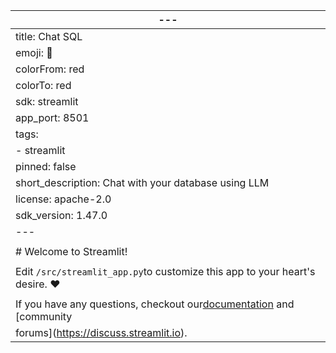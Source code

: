 | ---                                                                                           |
| --------------------------------------------------------------------------------------------- |
| title: Chat SQL                                                                               |
| emoji: 🚀                                                                                     |
| colorFrom: red                                                                                |
| colorTo: red                                                                                  |
| sdk: streamlit                                                                                |
| app_port: 8501                                                                                |
| tags:                                                                                         |
| - streamlit                                                                                   |
| pinned: false                                                                                 |
| short_description: Chat with your database using LLM                                          |
| license: apache-2.0                                                                           |
| sdk_version: 1.47.0                                                                           |
| ---                                                                                           |
|                                                                                               |
| # Welcome to Streamlit!                                                                       |
|                                                                                               |
| Edit `/src/streamlit_app.py`to customize this app to your heart's desire. ❤️              |
|                                                                                               |
| If you have any questions, checkout our[documentation](https://docs.streamlit.io) and [community |
| forums](https://discuss.streamlit.io).                                                        |
